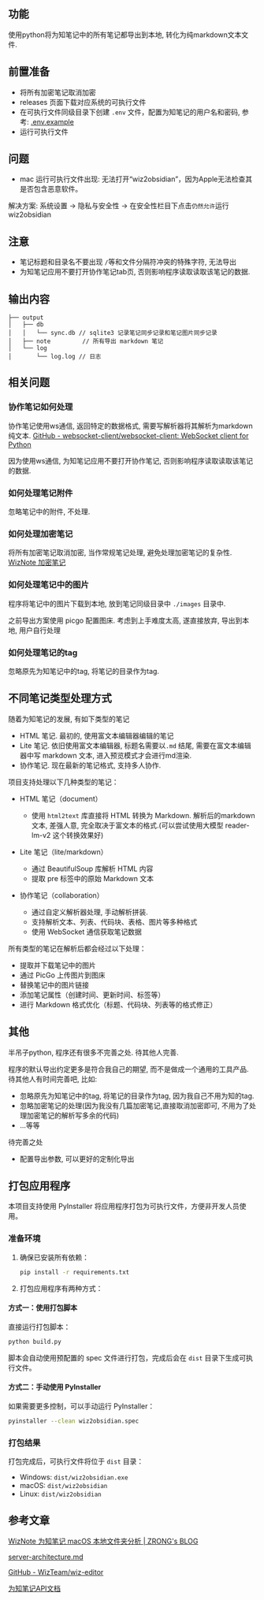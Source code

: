## 功能

使用python将为知笔记中的所有笔记都导出到本地, 转化为纯markdown文本文件.

## 前置准备

- 将所有加密笔记取消加密
- releases 页面下载对应系统的可执行文件
- 在可执行文件同级目录下创建 `.env` 文件，配置为知笔记的用户名和密码, 参考: [.env.example](.env.example)
- 运行可执行文件

## 问题

- mac 运行可执行文件出现: 无法打开“wiz2obsidian”，因为Apple无法检查其是否包含恶意软件。

解决方案: 系统设置 -> 隐私与安全性 -> 在安全性栏目下点击`仍然允许`运行 wiz2obsidian

## 注意

- 笔记标题和目录名不要出现 `/`等和文件分隔符冲突的特殊字符, 无法导出
- 为知笔记应用不要打开协作笔记tab页, 否则影响程序读取读取该笔记的数据.


## 输出内容

```
├── output
│   ├── db
│   │   └── sync.db // sqlite3 记录笔记同步记录和笔记图片同步记录
│   ├── note         // 所有导出 markdown 笔记
│   └── log
│       └── log.log // 日志
```


## 相关问题

### 协作笔记如何处理

协作笔记使用ws通信, 返回特定的数据格式, 需要写解析器将其解析为markdown纯文本.
[GitHub - websocket-client/websocket-client: WebSocket client for Python](https://github.com/websocket-client/websocket-client)

因为使用ws通信, 为知笔记应用不要打开协作笔记, 否则影响程序读取读取该笔记的数据.

### 如何处理笔记附件

忽略笔记中的附件, 不处理.

### 如何处理加密笔记

将所有加密笔记取消加密, 当作常规笔记处理, 避免处理加密笔记的复杂性.
[WizNote 加密笔记](https://www.wiz.cn/ziw-format.html)

### 如何处理笔记中的图片

程序将笔记中的图片下载到本地, 放到笔记同级目录中 `./images` 目录中.

之前导出方案使用 picgo 配置图床. 考虑到上手难度太高, 遂直接放弃, 导出到本地, 用户自行处理

### 如何处理笔记的tag

忽略原先为知笔记中的tag, 将笔记的目录作为tag.


## 不同笔记类型处理方式

随着为知笔记的发展, 有如下类型的笔记
- HTML 笔记. 最初的, 使用富文本编辑器编辑的笔记
- Lite 笔记. 依旧使用富文本编辑器, 标题名需要以`.md` 结尾, 需要在富文本编辑器中写 markdown 文本, 进入预览模式才会进行md渲染.
- 协作笔记. 现在最新的笔记格式, 支持多人协作.

项目支持处理以下几种类型的笔记：

- HTML 笔记（document）
   - 使用 `html2text` 库直接将 HTML 转换为 Markdown. 解析后的markdown文本, 差强人意, 完全取决于富文本的格式.(可以尝试使用大模型 reader-lm-v2 这个转换效果好)

- Lite 笔记（lite/markdown）
   - 通过 BeautifulSoup 库解析 HTML 内容
   - 提取 pre 标签中的原始 Markdown 文本

- 协作笔记（collaboration）
   - 通过自定义解析器处理, 手动解析拼装.
   - 支持解析文本、列表、代码块、表格、图片等多种格式
   - 使用 WebSocket 通信获取笔记数据

所有类型的笔记在解析后都会经过以下处理：
- 提取并下载笔记中的图片
- 通过 PicGo 上传图片到图床
- 替换笔记中的图片链接
- 添加笔记属性（创建时间、更新时间、标签等）
- 进行 Markdown 格式优化（标题、代码块、列表等的格式修正）


## 其他

半吊子python, 程序还有很多不完善之处. 待其他人完善.

程序的默认导出约定更多是符合我自己的期望, 而不是做成一个通用的工具产品. 待其他人有时间完善吧, 比如:
- 忽略原先为知笔记中的tag, 将笔记的目录作为tag, 因为我自己不用为知的tag.
- 忽略加密笔记的处理(因为我没有几篇加密笔记,直接取消加密即可, 不用为了处理加密笔记的解析写多余的代码)
- ...等等


待完善之处

- 配置导出参数, 可以更好的定制化导出



## 打包应用程序

本项目支持使用 PyInstaller 将应用程序打包为可执行文件，方便非开发人员使用。

### 准备环境

1. 确保已安装所有依赖：
   ```bash
   pip install -r requirements.txt
   ```

3. 打包应用程序有两种方式：

#### 方式一：使用打包脚本

直接运行打包脚本：
```bash
python build.py
```

脚本会自动使用预配置的 spec 文件进行打包，完成后会在 `dist` 目录下生成可执行文件。

#### 方式二：手动使用 PyInstaller

如果需要更多控制，可以手动运行 PyInstaller：
```bash
pyinstaller --clean wiz2obsidian.spec
```

### 打包结果

打包完成后，可执行文件将位于 `dist` 目录：
- Windows: `dist/wiz2obsidian.exe`
- macOS: `dist/wiz2obsidian`
- Linux: `dist/wiz2obsidian`


## 参考文章

[WizNote 为知笔记 macOS 本地文件夹分析 | ZRONG's BLOG](https://blog.zengrong.net/post/analysis-of-wiznote/)

[server-architecture.md](https://github.com/WizTeam/wiz-editor/blob/main/docs/zh-CN/server-architecture.md)

[GitHub - WizTeam/wiz-editor](https://github.com/WizTeam/wiz-editor)

[为知笔记API文档](https://www.wiz.cn/wapp/pages/book/bb8f0f10-48ca-11ea-b27a-ef51fb9d4bb4/475c9ef0-4e1a-11ea-8f5c-a7618da01da2)
